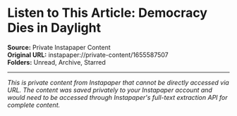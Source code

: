 # Listen to This Article: Democracy Dies in Daylight

**Source:** Private Instapaper Content  
**Original URL:** instapaper://private-content/1655587507  
**Folders:** Unread, Archive, Starred  

---

*This is private content from Instapaper that cannot be directly accessed via URL. The content was saved privately to your Instapaper account and would need to be accessed through Instapaper's full-text extraction API for complete content.*